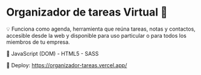 # Organizador de tareas Virtual 📝

💡 Funciona como agenda, herramienta que reúna tareas, notas y contactos, accesible desde la web y disponible para uso particular o para todos los miembros de tu empresa.

🔨 JavaScript (DOM) - HTML5 - SASS

🚀 Deploy: https://organizador-tareas.vercel.app/
